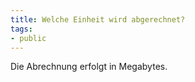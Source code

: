 ```yaml
---
title: Welche Einheit wird abgerechnet?
tags:
- public
---
```

Die Abrechnung erfolgt in Megabytes.
